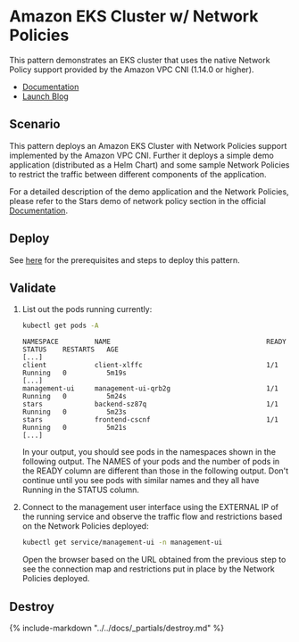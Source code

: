 # Amazon EKS Cluster w/ Network Policies

This pattern demonstrates an EKS cluster that uses the native Network Policy support provided by the Amazon VPC CNI (1.14.0 or higher).

- [Documentation](https://docs.aws.amazon.com/eks/latest/userguide/cni-network-policy.html)
- [Launch Blog](https://aws.amazon.com/blogs/containers/amazon-vpc-cni-now-supports-kubernetes-network-policies/)

## Scenario

This pattern deploys an Amazon EKS Cluster with Network Policies support implemented by the Amazon VPC CNI. Further it deploys a simple demo application (distributed as a Helm Chart) and some sample Network Policies to restrict the traffic between different components of the application.

For a detailed description of the demo application and the Network Policies, please refer to the Stars demo of network policy section in the official [Documentation](https://docs.aws.amazon.com/eks/latest/userguide/cni-network-policy.html).

## Deploy

See [here](https://aws-ia.github.io/terraform-aws-eks-blueprints/getting-started/#prerequisites) for the prerequisites and steps to deploy this pattern.

## Validate

1. List out the pods running currently:

    ```sh
    kubectl get pods -A
    ```

    ```text
   NAMESPACE         NAME                                       READY   STATUS    RESTARTS   AGE
    [...]
    client            client-xlffc                               1/1     Running   0          5m19s
    [...]
    management-ui     management-ui-qrb2g                        1/1     Running   0          5m24s
    stars             backend-sz87q                              1/1     Running   0          5m23s
    stars             frontend-cscnf                             1/1     Running   0          5m21s
    [...]
    ```

    In your output, you should see pods in the namespaces shown in the following output. The NAMES of your pods and the number of pods in the READY column are different than those in the following output. Don't continue until you see pods with similar names and they all have Running in the STATUS column.

2. Connect to the management user interface using the EXTERNAL IP of the running service and observe the traffic flow and restrictions based on the Network Policies deployed:

    ```sh
    kubectl get service/management-ui -n management-ui
    ```

    Open the browser based on the URL obtained from the previous step to see the connection map and restrictions put in place by the Network Policies deployed.

## Destroy

{%
   include-markdown "../../docs/_partials/destroy.md"
%}
